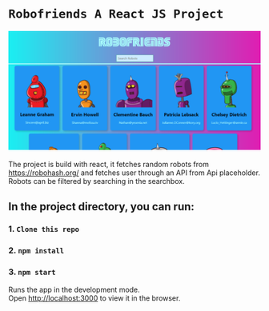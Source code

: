# `Robofriends A React JS Project `

<img src="robofriends.png"
     alt="Robofriends"
     style="float: left; margin-right: 10px; margin-bottom: 20px;" />

The project is build with react, it fetches random robots from https://robohash.org/ and fetches user through an API from Api placeholder. Robots can be filtered by searching in the searchbox.

## In the project directory, you can run:

### 1. `Clone this repo`

### 2. `npm install`

### 3. `npm start`

Runs the app in the development mode.<br />
Open [http://localhost:3000](http://localhost:3000) to view it in the browser.
